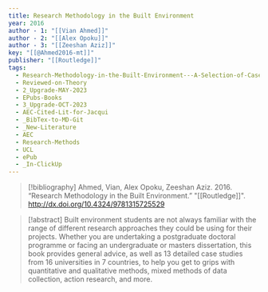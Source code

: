 ```yaml
---
title: Research Methodology in the Built Environment
year: 2016
author - 1: "[[Vian Ahmed]]"
author - 2: "[[Alex Opoku]]"
author - 3: "[[Zeeshan Aziz]]"
key: "[[@Ahmed2016-mt]]"
publisher: "[[Routledge]]"
tags:
  - Research-Methodology-in-the-Built-Environment---A-Selection-of-Case-Studies
  - Reviewed-on-Theory
  - 2_Upgrade-MAY-2023
  - EPubs-Books
  - 3_Upgrade-OCT-2023
  - AEC-Cited-Lit-for-Jacqui
  - _BibTex-to-MD-Git
  - _New-Literature
  - AEC
  - Research-Methods
  - UCL
  - ePub
  - _In-ClickUp
---
```


> [!bibliography]
> Ahmed, Vian, Alex Opoku, Zeeshan Aziz. 2016. “Research Methodology in the Built Environment.” "[[Routledge]]". http://dx.doi.org/10.4324/9781315725529

> [!abstract]
> Built environment students are not always familiar with the range of different research approaches they could be using for their projects. Whether you are undertaking a postgraduate doctoral programme or facing an undergraduate or masters dissertation, this book provides general advice, as well as 13 detailed case studies from 16 universities in 7 countries, to help you get to grips with quantitative and qualitative methods, mixed methods of data collection, action research, and more.